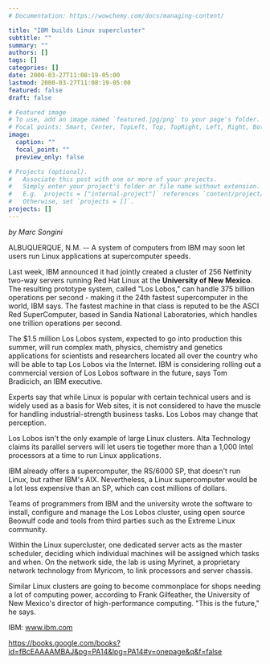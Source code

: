 ```yaml
---
# Documentation: https://wowchemy.com/docs/managing-content/

title: "IBM builds Linux supercluster"
subtitle: ""
summary: ""
authors: []
tags: []
categories: []
date: 2000-03-27T11:08:19-05:00
lastmod: 2000-03-27T11:08:19-05:00
featured: false
draft: false

# Featured image
# To use, add an image named `featured.jpg/png` to your page's folder.
# Focal points: Smart, Center, TopLeft, Top, TopRight, Left, Right, BottomLeft, Bottom, BottomRight.
image:
  caption: ""
  focal_point: ""
  preview_only: false

# Projects (optional).
#   Associate this post with one or more of your projects.
#   Simply enter your project's folder or file name without extension.
#   E.g. `projects = ["internal-project"]` references `content/project/deep-learning/index.md`.
#   Otherwise, set `projects = []`.
projects: []
---
```



*by Marc Songini*

ALBUQUERQUE, N.M. -- A system of computers from IBM may soon let users run Linux applications at supercomputer speeds.

Last week, IBM announced it had jointly created a cluster of 256 Netfinity two-way servers running Red Hat Linux at the **University of New Mexico**. The resulting prototype system, called "Los Lobos," can handle 375 billion operations per second - making it the 24th fastest supercomputer in the world, IBM says. The fastest machine in that class is reputed to be the ASCI Red SuperComputer, based in Sandia National Laboratories, which handles one trillion operations per second.
 
The $1.5 million Los Lobos system, expected to go into production this summer, will run complex math, physics, chemistry and genetics applications for scientists and researchers located all over the country who will be able to tap Los Lobos via the Internet. IBM is considering rolling out a commercial version of Los Lobos software in the future, says Tom Bradicich, an IBM executive.


Experts say that while Linux is popular with certain technical users and is widely used as a basis for Web sites, it is not considered to have the muscle for handling industrial-strength business tasks. Los Lobos may change that perception.

Los Lobos isn't the only example of large Linux clusters. Alta Technology claims its parallel servers will let users tie together more than a 1,000 Intel processors at a time to run Linux applications.

IBM already offers a supercomputer, the RS/6000 SP, that doesn't run Linux, but rather IBM's AIX. Nevertheless, a Linux supercomputer would be a lot less expensive than an SP, which can cost millions of dollars.

Teams of programmers from IBM and the university wrote the software to install, configure and manage the Los Lobos cluster, using open source Beowulf code and tools from third parties such as the Extreme Linux community.

Within the Linux supercluster, one dedicated server acts as the master scheduler, deciding which individual machines will be assigned which tasks and when. On the network side, the lab is using Myrinet, a proprietary network technology from Myricom, to link processors and server chassis.

Similar Linux clusters are going to become commonplace for shops needing a lot of computing power, according to Frank Gilfeather, the University of New Mexico's director of high-performance computing. "This is the future," he says.

IBM: www.ibm.com

https://books.google.com/books?id=fBcEAAAAMBAJ&pg=PA14&lpg=PA14#v=onepage&q&f=false